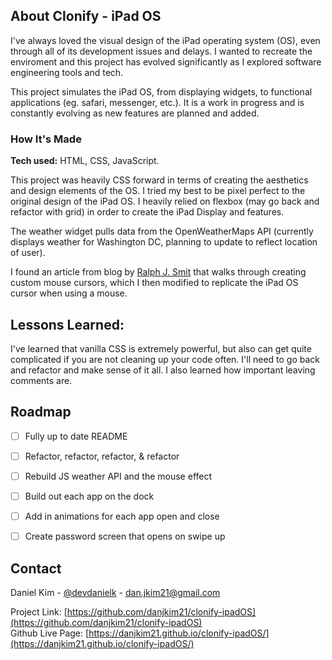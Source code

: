 ## About Clonify - iPad OS

I've always loved the visual design of the iPad operating system (OS), even through all of its development issues and delays. I wanted to recreate the enviroment and this project has evolved significantly as I explored software engineering tools and tech. <br> 

This project simulates the iPad OS, from displaying widgets, to functional applications (eg. safari, messenger, etc.). It is a work in progress and is constantly evolving as new features are planned and added.


### How It's Made

**Tech used:** HTML, CSS, JavaScript. <br>

This project was heavily CSS forward in terms of creating the aesthetics and design elements of the OS. I tried my best to be pixel perfect to the original design of the iPad OS. I heavily relied on flexbox (may go back and refactor with grid) in order to create the iPad Display and features. <br>

The weather widget pulls data from the OpenWeatherMaps API (currently displays weather for Washington DC, planning to update to reflect location of user). 

I found an article from blog by [Ralph J. Smit](https://ralphjsmit.com/animated-custom-cursor) that walks through creating custom mouse cursors, which I then modified to replicate the iPad OS cursor when using a mouse. 

## Lessons Learned:

I've learned that vanilla CSS is extremely powerful, but also can get quite complicated if you are not cleaning up your code often. I'll need to go back and refactor and make sense of it all. I also learned how important leaving comments are.

## Roadmap

- [ ] Fully up to date README
- [ ] Refactor, refactor, refactor, & refactor
- [ ] Rebuild JS weather API and the mouse effect
- [ ] Build out each app on the dock
- [ ] Add in animations for each app open and close
- [ ] Create password screen that opens on swipe up



<!-- CONTACT -->
## Contact

Daniel Kim - [@devdanielk](https://twitter.com/devdanielk) - dan.jkim21@gmail.com

Project Link: [https://github.com/danjkim21/clonify-ipadOS](https://github.com/danjkim21/clonify-ipadOS) 
<br>
Github Live Page: [https://danjkim21.github.io/clonify-ipadOS/](https://danjkim21.github.io/clonify-ipadOS/)
